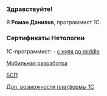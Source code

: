 ### Здравствуйте!

Я <b>Роман Данилов</b>, программист 1С.

### Сертификаты Нетологии
1C-программист: - [с нуля до middle](https://github.com/danroman-github/danroman-github/blob/main/middle.pdf)

[Мобильная разработка](https://github.com/danroman-github/danroman-github/blob/main/Mobile%20development.pdf)

[БСП](https://github.com/danroman-github/danroman-github/blob/main/BSP.pdf)

[Доп. возможности платформы 1С](https://github.com/danroman-github/danroman-github/blob/main/Add.features%201C.pdf) 
